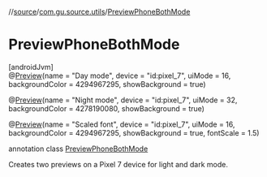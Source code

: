 //[source](../../../index.md)/[com.gu.source.utils](../index.md)/[PreviewPhoneBothMode](index.md)

# PreviewPhoneBothMode

[androidJvm]\
@[Preview](https://developer.android.com/reference/kotlin/androidx/compose/ui/tooling/preview/Preview.html)(name = &quot;Day mode&quot;, device = &quot;id:pixel_7&quot;, uiMode = 16, backgroundColor = 4294967295, showBackground = true)

@[Preview](https://developer.android.com/reference/kotlin/androidx/compose/ui/tooling/preview/Preview.html)(name = &quot;Night mode&quot;, device = &quot;id:pixel_7&quot;, uiMode = 32, backgroundColor = 4278190080, showBackground = true)

@[Preview](https://developer.android.com/reference/kotlin/androidx/compose/ui/tooling/preview/Preview.html)(name = &quot;Scaled font&quot;, device = &quot;id:pixel_7&quot;, uiMode = 16, backgroundColor = 4294967295, showBackground = true, fontScale = 1.5)

annotation class [PreviewPhoneBothMode](index.md)

Creates two previews on a Pixel 7 device for light and dark mode.
